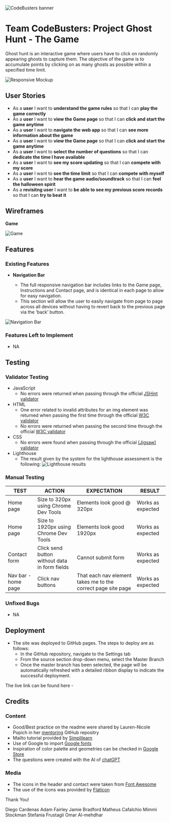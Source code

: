 ![CodeBusters banner](https://github.com/diegocardenast/CodeBusters/blob/main/assets/images/codeBustersBanner.png)
# Team CodeBusters: Project Ghost Hunt - The Game

Ghost hunt is an interactive game where users have to click on randomly appearing ghosts to capture them. The objective of the game is to accumulate points by clicking on as many ghosts as possible within a specified time limit.

![Responsive Mockup](https://github.com/diegocardenast/CodeBusters/blob/main/assets/images/)


## User Stories
- As a **user** I want to **understand the game rules** so that I can **play the game correctly**
- As a **user** I want to **view the Game page** so that I can **click and start the game anytime**
- As a **user** I want to **navigate the web app** so that I can **see more information about the game**
- As a **user** I want to **view the Game page** so that I can **click and start the game anytime**
- As a **user** I want to **select the number of questions** so that I can **dedicate the time I have available**
- As a **user** I want to **see my score updating** so that I can **compete with my score**
- As a **user** I want to **see the time limit** so that I can **compete with myself**
- As a **user** I want to **hear the game audio/soundtrack** so that I can **feel the halloween spirit**
- As a **revisitng user** I want to **be able to see my previous score records** so that I can **try to beat it**



## Wireframes

__Game__  

![Game](https://github.com/diegocardenast/CodeBusters/blob/main/assets/images/)


## Features

### Existing Features

- __Navigation Bar__

  - The full responsive navigation bar includes links to the Game page, Instructions and Contact page, and is identical in each page to allow for easy navigation.
  - This section will allow the user to easily navigate from page to page across all devices without having to revert back to the previous page via the ‘back’ button. 

![Navigation Bar](https://github.com/diegocardenast/CodeBusters/blob/main/assets/images/)


### Features Left to Implement

- NA

## Testing

### Validator Testing 

- JavaScript
  - No errors were returned when passing through the official [JSHint validator](https://jshint.com/)
- HTML
  - One error related to invalid attributes for an img element was returned when passing the first time through the official [W3C validator](https://validator.w3.org/)
  - No errors were returned when passing the second time through the official [W3C validator](https://validator.w3.org/)
- CSS
  - No errors were found when passing through the official [(Jigsaw) validator](https://jigsaw.w3.org/css-validator/validator?)
- Lighthouse
  - The result given by the system for the lighthouse assessment is the following:
![Lighthouse results](https://github.com/diegocardenast/)

### Manual Testing

**TEST** | **ACTION** | **EXPECTATION** | **RESULT** 
----------|----------|----------|----------
Home page | Size to 320px using Chrome Dev Tools	| Elements look good @ 320px | Works as expected
Home page | Size to 1920px using Chrome Dev Tools | Elements look good 1920px | Works as expected
Contact form | Click send button without data in form fields | Cannot submit form | Works as expected
Nav bar - home page | Click nav buttons | That each nav element takes me to the correct page site page | Works as expected


### Unfixed Bugs

- NA

## Deployment 

- The site was deployed to GitHub pages. The steps to deploy are as follows: 
  - In the GitHub repository, navigate to the Settings tab 
  - From the source section drop-down menu, select the Master Branch
  - Once the master branch has been selected, the page will be automatically refreshed with a detailed ribbon display to indicate the successful deployment. 

The live link can be found here - 


## Credits

### Content 

- Good/Best practice on the readme were shared by Lauren-Nicole Popich in her [mentoring](https://github.com/CluelessBiker/mentoring/tree/main) GitHub repositry
- Mailto tutorial provided by [Simplilearn](https://www.simplilearn.com/tutorials/html-tutorial/html-mailto)
- Use of Google to import [Google fonts](https://fonts.google.com/?classification=Display) 
- Inspiration of color palette and geometries can be checked in [Google Store](https://store.google.com/de/?hl=de)
- The questions were created with the AI of [chatGPT](https://chat.openai.com/)

### Media

- The icons in the header and contact were taken from [Font Awesome](https://fontawesome.com/)
- The use of the icons was provided by [Flaticon](https://www.flaticon.com/free-icon/planet-earth_1598431?related_id=1598196&origin=search)



Thank You!

Diego Cardenas
Adam Fairley
Jamie Bradford
Matheus Cafalchio
Mimmi Stockman
Stefania Frustagli
Omar Al-mehdhar